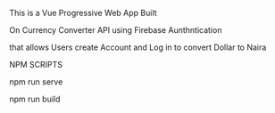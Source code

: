 This is a Vue Progressive Web App Built 

On Currency Converter API using Firebase Aunthntication

that allows Users create Account and Log in to convert Dollar to Naira



NPM SCRIPTS

npm run serve

npm run build


